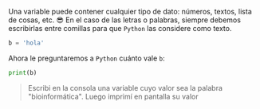 Una variable puede contener cualquier tipo de dato: números, textos, lista de cosas, etc. :sunglasses:
En el caso de las letras o palabras, siempre debemos escribirlas entre comillas para que `Python` las considere como texto.

``` python
b = 'hola'
```

Ahora le preguntaremos a `Python` cuánto vale `b`:

``` python
print(b)
```

> Escribi en la consola una variable cuyo valor sea la palabra "bioinformática". Luego imprimí en pantalla su valor

